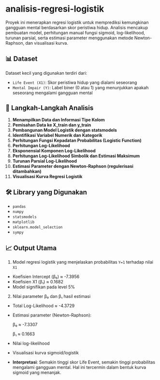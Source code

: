 # analisis-regresi-logistik
Proyek ini menerapkan regresi logistik untuk memprediksi kemungkinan gangguan mental berdasarkan skor peristiwa hidup. Analisis mencakup pembuatan model, perhitungan manual fungsi sigmoid, log-likelihood, turunan parsial, serta estimasi parameter menggunakan metode Newton-Raphson, dan visualisasi kurva.

## 📊 Dataset
Dataset kecil yang digunakan terdiri dari:
- `Life Event (X1)`: Skor peristiwa hidup yang dialami seseorang
- `Mental Impair (Y)`: Label biner (0 atau 1) yang menunjukkan apakah seseorang mengalami gangguan mental

## 🧪 Langkah-Langkah Analisis

1. **Menampilkan Data dan Informasi Tipe Kolom**
2. **Pemisahan Data ke X_train dan y_train**
3. **Pembangunan Model Logistik dengan statsmodels**
4. **Identifikasi Variabel Numerik dan Kategorik**
5. **Perhitungan Fungsi Kepadatan Probabilitas (Logistic Function)**
6. **Perhitungan Log-Likelihood**
7. **Eksponensial Komponen Log-Likelihood**
8. **Perhitungan Log-Likelihood Simbolik dan Estimasi Maksimum**
9. **Turunan Parsial Log-Likelihood**
10. **Estimasi Parameter dengan Newton-Raphson (regulerisasi ditambahkan)**
11. **Visualisasi Kurva Regresi Logistik**

## 🛠️ Library yang Digunakan

- `pandas`
- `numpy`
- `statsmodels`
- `matplotlib`
- `sklearn.model_selection`
- `sympy`

## 📈 Output Utama

1. Model regresi logistik yang menjelaskan probabilitas `Y=1` terhadap nilai `X1`
- Koefisien Intercept (β₀) ≈ -7.3956
- Koefisien X1 (β₁) ≈ 0.1682
- Model signifikan pada level 5%

2. Nilai parameter β₀ dan β₁ hasil estimasi
- Total Log-Likelihood ≈ -4.3729
- Estimasi parameter (Newton-Raphson):
  
  β₀ ≈ -7.3307
  
  β₁ ≈ 0.1663
  
- Nilai log-likelihood
- Visualisasi kurva sigmoid/logistik

- **Interpretasi**: Semakin tinggi skor Life Event, semakin tinggi probabilitas mengalami gangguan mental. Hal ini tercermin dalam bentuk kurva sigmoid yang menanjak.
